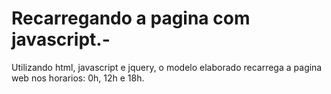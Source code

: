 # Recarregando a pagina com javascript.-
Utilizando html, javascript e jquery, o modelo elaborado recarrega a pagina web nos horarios: 0h, 12h e 18h.

